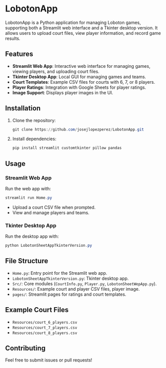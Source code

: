 # LobotonApp

LobotonApp is a Python application for managing Loboton games, supporting both a Streamlit web interface and a Tkinter desktop version. It allows users to upload court files, view player information, and record game results.

## Features

- **Streamlit Web App**: Interactive web interface for managing games, viewing players, and uploading court files.
- **Tkinter Desktop App**: Local GUI for managing games and teams.
- **Court Templates**: Example CSV files for courts with 6, 7, or 8 players.
- **Player Ratings**: Integration with Google Sheets for player ratings.
- **Image Support**: Displays player images in the UI.

## Installation

1. Clone the repository:
	```powershell
	git clone https://github.com/josejlopezperez/LobotonApp.git
	```
2. Install dependencies:
	```powershell
	pip install streamlit customtkinter pillow pandas
	```

## Usage

### Streamlit Web App

Run the web app with:
```powershell
streamlit run Home.py
```
- Upload a court CSV file when prompted.
- View and manage players and teams.

### Tkinter Desktop App

Run the desktop app with:
```powershell
python LobotonSheetAppTkinterVersion.py
```

## File Structure

- `Home.py`: Entry point for the Streamlit web app.
- `LobotonSheetAppTkinterVersion.py`: Tkinter desktop app.
- `Src/`: Core modules (`CourtInfo.py`, `Player.py`, `LobotonSheetWepApp.py`).
- `Resources/`: Example court and player CSV files, player image.
- `pages/`: Streamlit pages for ratings and court templates.

## Example Court Files

- `Resources/court_6_players.csv`
- `Resources/court_7_players.csv`
- `Resources/court_8_players.csv`

## Contributing

Feel free to submit issues or pull requests!